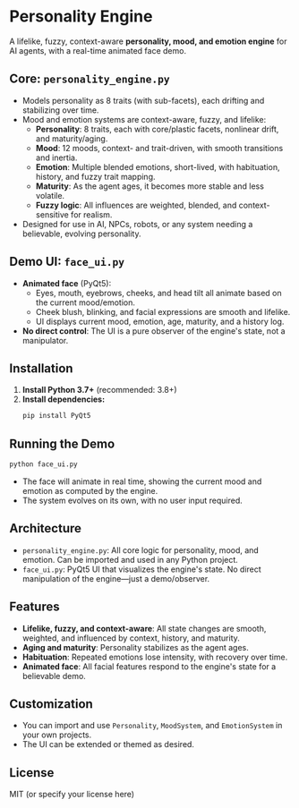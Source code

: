 # Personality Engine

A lifelike, fuzzy, context-aware **personality, mood, and emotion engine** for AI agents, with a real-time animated face demo.

## Core: `personality_engine.py`
- Models personality as 8 traits (with sub-facets), each drifting and stabilizing over time.
- Mood and emotion systems are context-aware, fuzzy, and lifelike:
  - **Personality**: 8 traits, each with core/plastic facets, nonlinear drift, and maturity/aging.
  - **Mood**: 12 moods, context- and trait-driven, with smooth transitions and inertia.
  - **Emotion**: Multiple blended emotions, short-lived, with habituation, history, and fuzzy trait mapping.
  - **Maturity**: As the agent ages, it becomes more stable and less volatile.
  - **Fuzzy logic**: All influences are weighted, blended, and context-sensitive for realism.
- Designed for use in AI, NPCs, robots, or any system needing a believable, evolving personality.

## Demo UI: `face_ui.py`
- **Animated face** (PyQt5):
  - Eyes, mouth, eyebrows, cheeks, and head tilt all animate based on the current mood/emotion.
  - Cheek blush, blinking, and facial expressions are smooth and lifelike.
  - UI displays current mood, emotion, age, maturity, and a history log.
- **No direct control**: The UI is a pure observer of the engine's state, not a manipulator.

## Installation

1. **Install Python 3.7+** (recommended: 3.8+)
2. **Install dependencies:**
   ```bash
   pip install PyQt5
   ```

## Running the Demo

```bash
python face_ui.py
```

- The face will animate in real time, showing the current mood and emotion as computed by the engine.
- The system evolves on its own, with no user input required.

## Architecture

- `personality_engine.py`: All core logic for personality, mood, and emotion. Can be imported and used in any Python project.
- `face_ui.py`: PyQt5 UI that visualizes the engine's state. No direct manipulation of the engine—just a demo/observer.

## Features
- **Lifelike, fuzzy, and context-aware**: All state changes are smooth, weighted, and influenced by context, history, and maturity.
- **Aging and maturity**: Personality stabilizes as the agent ages.
- **Habituation**: Repeated emotions lose intensity, with recovery over time.
- **Animated face**: All facial features respond to the engine's state for a believable demo.

## Customization
- You can import and use `Personality`, `MoodSystem`, and `EmotionSystem` in your own projects.
- The UI can be extended or themed as desired.

## License
MIT (or specify your license here) 